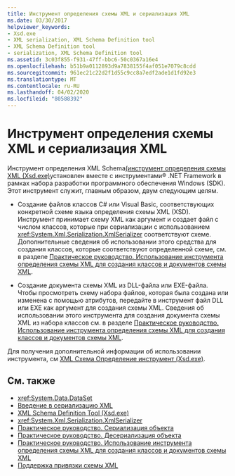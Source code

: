 ```yaml
---
title: Инструмент определения схемы XML и сериализация XML
ms.date: 03/30/2017
helpviewer_keywords:
- Xsd.exe
- XML serialization, XML Schema Definition tool
- XML Schema Definition tool
- serialization, XML Schema Definition tool
ms.assetid: 3c03f855-f931-47ff-bbc6-50c0367a16e4
ms.openlocfilehash: b51b9a0112893d9a7838155f4af051e7079c8cdd
ms.sourcegitcommit: 961ec21c22d2f1d55c9cc8a7edf2ade1d1fd92e3
ms.translationtype: MT
ms.contentlocale: ru-RU
ms.lasthandoff: 04/02/2020
ms.locfileid: "80588392"
---
```

# <a name="the-xml-schema-definition-tool-and-xml-serialization"></a>Инструмент определения схемы XML и сериализация XML

Инструмент определения XML Schema[(инструмент определения схемы XML (Xsd.exe)](../../../docs/standard/serialization/xml-schema-definition-tool-xsd-exe.md)установлен вместе с инструментами&reg; .NET Framework в рамках набора разработки программного обеспечения Windows (SDK). Этот инструмент служит, главным образом, двум следующим целям.  
  
- Создание файлов классов C# или Visual Basic, соответствующих конкретной схеме языка определения схемы XML (XSD). Инструмент принимает схему XML как аргумент и создает файл с числом классов, которые при сериализации с использованием <xref:System.Xml.Serialization.XmlSerializer> соответствуют схеме. Дополнительные сведения об использовании этого средства для создания классов, которые соответствуют определенной схеме, см. в разделе [Практическое руководство. Использование инструмента определения схемы XML для создания классов и документов схемы XML](../../../docs/standard/serialization/xml-schema-def-tool-gen.md).  
  
- Создание документа схемы XML из DLL-файла или EXE-файла. Чтобы просмотреть схему набора файлов, которая была создана или изменена с помощью атрибутов, передайте в инструмент файл DLL или EXE как аргумент для создания схемы XML. Сведения об использовании этого инструмента для создания документа схемы XML из набора классов см. в разделе [Практическое руководство. Использование инструмента определения схемы XML для создания классов и документов схемы XML](../../../docs/standard/serialization/xml-schema-def-tool-gen.md).  
  
Для получения дополнительной информации об использовании инструмента, см [XML Схема Определение инструмент (Xsd.exe)](../../../docs/standard/serialization/xml-schema-definition-tool-xsd-exe.md).  
  
## <a name="see-also"></a>См. также

- <xref:System.Data.DataSet>
- [Введение в сериализацию XML](../../../docs/standard/serialization/introducing-xml-serialization.md)
- [XML Schema Definition Tool (Xsd.exe)](../../../docs/standard/serialization/xml-schema-definition-tool-xsd-exe.md)
- <xref:System.Xml.Serialization.XmlSerializer>
- [Практическое руководство. Сериализация объекта](../../../docs/standard/serialization/how-to-serialize-an-object.md)
- [Практическое руководство. Десериализация объекта](../../../docs/standard/serialization/how-to-deserialize-an-object.md)
- [Практическое руководство. Использование инструмента определения схемы XML для создания классов и документов схемы XML](../../../docs/standard/serialization/xml-schema-def-tool-gen.md)
- [Поддержка привязки схемы XML](https://docs.microsoft.com/previous-versions/dotnet/netframework-4.0/sh1e66zd(v=vs.100))
